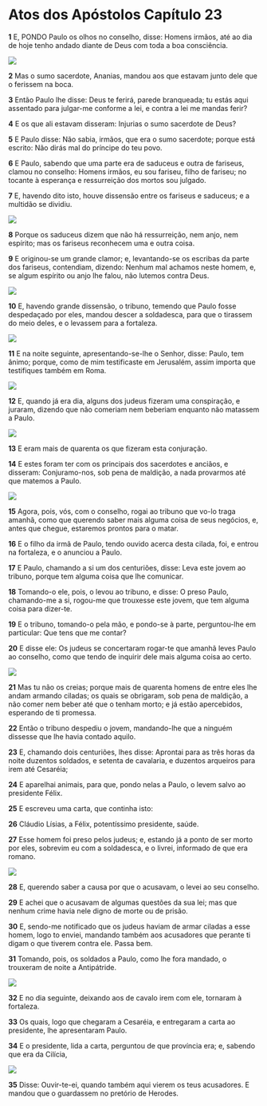 # Atos dos Apóstolos Capítulo 23

**1** 	E, PONDO Paulo os olhos no conselho, disse: Homens irmãos, até ao dia de hoje tenho andado diante de Deus com toda a boa consciência.

![](../Images/SweetPublishing/44-23-1.jpg) 

**2** 	Mas o sumo sacerdote, Ananias, mandou aos que estavam junto dele que o ferissem na boca.

**3** 	Então Paulo lhe disse: Deus te ferirá, parede branqueada; tu estás aqui assentado para julgar-me conforme a lei, e contra a lei me mandas ferir?

**4** 	E os que ali estavam disseram: Injurias o sumo sacerdote de Deus?

**5** 	E Paulo disse: Não sabia, irmãos, que era o sumo sacerdote; porque está escrito: Não dirás mal do príncipe do teu povo.

**6** 	E Paulo, sabendo que uma parte era de saduceus e outra de fariseus, clamou no conselho: Homens irmãos, eu sou fariseu, filho de fariseu; no tocante à esperança e ressurreição dos mortos sou julgado.

**7** 	E, havendo dito isto, houve dissensão entre os fariseus e saduceus; e a multidão se dividiu.

![](../Images/SweetPublishing/44-23-2.jpg) 

**8** 	Porque os saduceus dizem que não há ressurreição, nem anjo, nem espírito; mas os fariseus reconhecem uma e outra coisa.

**9** 	E originou-se um grande clamor; e, levantando-se os escribas da parte dos fariseus, contendiam, dizendo: Nenhum mal achamos neste homem, e, se algum espírito ou anjo lhe falou, não lutemos contra Deus.

![](../Images/SweetPublishing/44-23-3.jpg) 

**10** 	E, havendo grande dissensão, o tribuno, temendo que Paulo fosse despedaçado por eles, mandou descer a soldadesca, para que o tirassem do meio deles, e o levassem para a fortaleza.

![](../Images/SweetPublishing/44-23-4.jpg) 

**11** 	E na noite seguinte, apresentando-se-lhe o Senhor, disse: Paulo, tem ânimo; porque, como de mim testificaste em Jerusalém, assim importa que testifiques também em Roma.

![](../Images/SweetPublishing/44-23-5.jpg) 

**12** 	E, quando já era dia, alguns dos judeus fizeram uma conspiração, e juraram, dizendo que não comeriam nem beberiam enquanto não matassem a Paulo.

![](../Images/SweetPublishing/44-23-6.jpg) 

**13** 	E eram mais de quarenta os que fizeram esta conjuração.

**14** 	E estes foram ter com os principais dos sacerdotes e anciãos, e disseram: Conjuramo-nos, sob pena de maldição, a nada provarmos até que matemos a Paulo.

![](../Images/SweetPublishing/44-23-7.jpg) 

**15** 	Agora, pois, vós, com o conselho, rogai ao tribuno que vo-lo traga amanhã, como que querendo saber mais alguma coisa de seus negócios, e, antes que chegue, estaremos prontos para o matar.

**16** 	E o filho da irmã de Paulo, tendo ouvido acerca desta cilada, foi, e entrou na fortaleza, e o anunciou a Paulo.

**17** 	E Paulo, chamando a si um dos centuriões, disse: Leva este jovem ao tribuno, porque tem alguma coisa que lhe comunicar.

**18** 	Tomando-o ele, pois, o levou ao tribuno, e disse: O preso Paulo, chamando-me a si, rogou-me que trouxesse este jovem, que tem alguma coisa para dizer-te.

**19** 	E o tribuno, tomando-o pela mão, e pondo-se à parte, perguntou-lhe em particular: Que tens que me contar?

**20** 	E disse ele: Os judeus se concertaram rogar-te que amanhã leves Paulo ao conselho, como que tendo de inquirir dele mais alguma coisa ao certo.

![](../Images/SweetPublishing/44-23-8.jpg) 

**21** 	Mas tu não os creias; porque mais de quarenta homens de entre eles lhe andam armando ciladas; os quais se obrigaram, sob pena de maldição, a não comer nem beber até que o tenham morto; e já estão apercebidos, esperando de ti promessa.

**22** 	Então o tribuno despediu o jovem, mandando-lhe que a ninguém dissesse que lhe havia contado aquilo.

**23** 	E, chamando dois centuriões, lhes disse: Aprontai para as três horas da noite duzentos soldados, e setenta de cavalaria, e duzentos arqueiros para irem até Cesaréia;

**24** 	E aparelhai animais, para que, pondo nelas a Paulo, o levem salvo ao presidente Félix.

**25** 	E escreveu uma carta, que continha isto:

**26** 	Cláudio Lísias, a Félix, potentíssimo presidente, saúde.

**27** 	Esse homem foi preso pelos judeus; e, estando já a ponto de ser morto por eles, sobrevim eu com a soldadesca, e o livrei, informado de que era romano.

![](../Images/SweetPublishing/44-23-10.jpg) 

**28** 	E, querendo saber a causa por que o acusavam, o levei ao seu conselho.

**29** 	E achei que o acusavam de algumas questões da sua lei; mas que nenhum crime havia nele digno de morte ou de prisão.

**30** 	E, sendo-me notificado que os judeus haviam de armar ciladas a esse homem, logo to enviei, mandando também aos acusadores que perante ti digam o que tiverem contra ele. Passa bem.

**31** 	Tomando, pois, os soldados a Paulo, como lhe fora mandado, o trouxeram de noite a Antipátride.

![](../Images/SweetPublishing/44-23-9.jpg) 

**32** 	E no dia seguinte, deixando aos de cavalo irem com ele, tornaram à fortaleza.

**33** 	Os quais, logo que chegaram a Cesaréia, e entregaram a carta ao presidente, lhe apresentaram Paulo.

**34** 	E o presidente, lida a carta, perguntou de que província era; e, sabendo que era da Cilícia,

![](../Images/SweetPublishing/44-23-11.jpg) 

**35** 	Disse: Ouvir-te-ei, quando também aqui vierem os teus acusadores. E mandou que o guardassem no pretório de Herodes.

